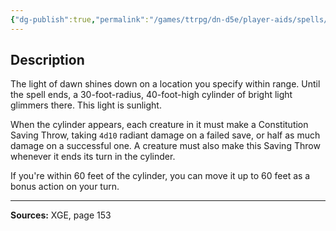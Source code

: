 ```yaml
---
{"dg-publish":true,"permalink":"/games/ttrpg/dn-d5e/player-aids/spells/level-5/dawn/","tags":["TTRPG/DND/5e","verbal","somatic","material","concentration","Spell"],"noteIcon":""}
---
```



## Description
The light of dawn shines down on a location you specify within range.
Until the spell ends, a 30-foot-radius, 40-foot-high cylinder of bright light glimmers there.
This light is sunlight.

When the cylinder appears, each creature in it must make a Constitution Saving Throw, taking `4d10` radiant damage on a failed save, or half as much damage on a successful one.
A creature must also make this Saving Throw whenever it ends its turn in the cylinder.

If you're within 60 feet of the cylinder, you can move it up to 60 feet as a bonus action on your turn.

---

**Sources:** XGE, page 153
